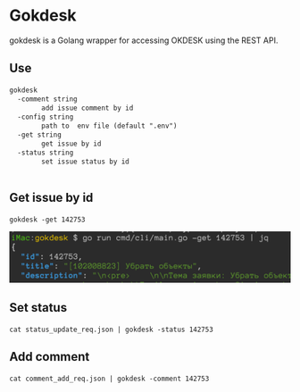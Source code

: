 # Gokdesk

gokdesk is a Golang wrapper for accessing OKDESK using the REST API.

## Use
```
gokdesk
  -comment string
        add issue comment by id
  -config string
        path to  env file (default ".env")
  -get string
        get issue by id
  -status string
        set issue status by id
      
```

## Get issue by id
```
gokdesk -get 142753
```
![screen](https://raw.githubusercontent.com/alexsuslov/gokdesk/main/doc/screen.png)

## Set status

```
cat status_update_req.json | gokdesk -status 142753
```
## Add comment

```
cat comment_add_req.json | gokdesk -comment 142753
```
